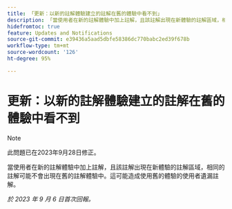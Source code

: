 ```yaml
---
title: 「更新：以新的註解體驗建立的註解在舊的體驗中看不到」
description: 「當使用者在新的註解體驗中加上註解，且該註解出現在新體驗的註解區域，相同的註解可能不會出現在舊的註解體驗中。這可能造成使用舊的體驗的使用者遺漏註解。」
hidefromtoc: true
feature: Updates and Notifications
source-git-commit: e39436a5aad5dbfe58386dc770babc2ed39f678b
workflow-type: tm+mt
source-wordcount: '126'
ht-degree: 95%

---
```



# 更新：以新的註解體驗建立的註解在舊的體驗中看不到

>[!NOTE]
>
>此問題已在2023年9月28日修正。

當使用者在新的註解體驗中加上註解，且該註解出現在新體驗的註解區域，相同的註解可能不會出現在舊的註解體驗中。這可能造成使用舊的體驗的使用者遺漏註解。

_於 2023 年 9 月 6 日首次回報。_
